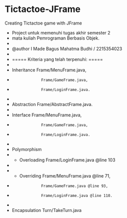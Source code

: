 # Tictactoe-JFrame
Creating Tictactoe game with JFrame

 * Project untuk memenuhi tugas akhir semester 2
 * mata kuliah Pemrograman Berbasis Objek.
 * 
 * @author I Made Bagus Mahatma Budhi / 2215354023
 * 
 * ===== Kriteria yang telah terpenuhi: =====
 * 
 * Inheritance      Frame/MenuFrame.java, 
 *                  Frame/GameFrame.java,
 *                  Frame/LoginFrame.java.
 * 
 * Abstraction      Frame/AbstractFrame.java.
 * 
 * Interface        Frame/MenuFrame.java, 
 *                  Frame/GameFrame.java,
 *                  Frame/LoginFrame.java. 
 * 
 * Polymorphism
 *  - Overloading   Frame/LoginFrame.java @line 103
 * 
 *  - Overriding    Frame/MenuFrame.java @line 71, 
 *                  Frame/GameFrame.java @line 93,
 *                  Frame/LoginFrame.java @line 110.
 * 
 * Encapsulation    Turn/TakeTurn.java

